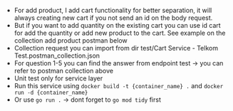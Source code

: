 - For add product, I add cart functionality for better separation, it will always creating new cart if you not send an id on the body request.
- But if you want to add quantity on the existing cart you can use id cart for add the quantity or add new product to the cart. See example on the collection add product postman below
- Collection request you can import from dir test/Cart Service - Telkom Test.postman_collection.json
- For question 1-5 you can find the answer from endpoint test -> you can refer to postman collection above
- Unit test only for service layer
- Run this service using `docker build -t {container_name} .` and `docker run -d {container_name}`
- Or use `go run .` -> dont forget to `go mod tidy` first